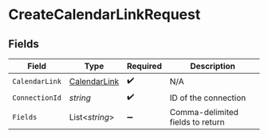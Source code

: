 # CreateCalendarLinkRequest


## Fields

| Field                                                   | Type                                                    | Required                                                | Description                                             |
| ------------------------------------------------------- | ------------------------------------------------------- | ------------------------------------------------------- | ------------------------------------------------------- |
| `CalendarLink`                                          | [CalendarLink](../../Models/Components/CalendarLink.md) | :heavy_check_mark:                                      | N/A                                                     |
| `ConnectionId`                                          | *string*                                                | :heavy_check_mark:                                      | ID of the connection                                    |
| `Fields`                                                | List<*string*>                                          | :heavy_minus_sign:                                      | Comma-delimited fields to return                        |